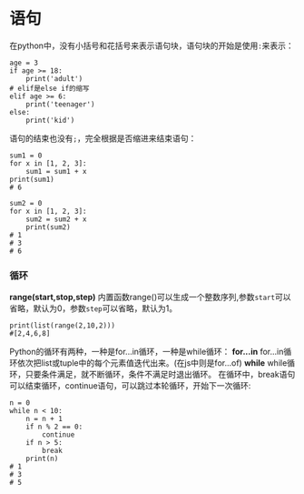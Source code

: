 语句
===
在python中，没有小括号和花括号来表示语句块，语句块的开始是使用`:`来表示：
```
age = 3
if age >= 18:
    print('adult')
# elif是else if的缩写
elif age >= 6:
    print('teenager')
else:
    print('kid')
```
语句的结束也没有`;`，完全根据是否缩进来结束语句：
```
sum1 = 0
for x in [1, 2, 3]:
    sum1 = sum1 + x
print(sum1)
# 6

sum2 = 0
for x in [1, 2, 3]:
    sum2 = sum2 + x
    print(sum2)
# 1
# 3
# 6
```
###  循环
**range(start,stop,step)**
内置函数range()可以生成一个整数序列,参数`start`可以省略，默认为0，参数`step`可以省略，默认为1。
```
print(list(range(2,10,2)))
#[2,4,6,8]
```

Python的循环有两种，一种是for...in循环，一种是while循环：
**for...in**
for...in循环依次把list或tuple中的每个元素值迭代出来。(在js中则是for...of)
**while**
while循环，只要条件满足，就不断循环，条件不满足时退出循环。
在循环中，break语句可以结束循环，continue语句，可以跳过本轮循环，开始下一次循环:
```
n = 0
while n < 10:
    n = n + 1
    if n % 2 == 0:
        continue
    if n > 5:
        break
    print(n)
# 1
# 3
# 5
```